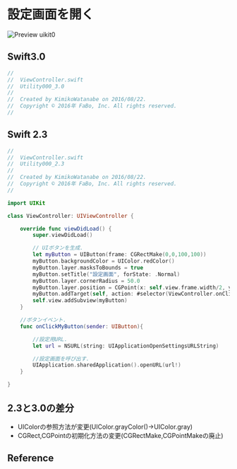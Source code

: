# 設定画面を開く

![Preview uikit0]()

## Swift3.0
```swift
//
//  ViewController.swift
//  Utility000_3.0
//
//  Created by KimikoWatanabe on 2016/08/22.
//  Copyright © 2016年 FaBo, Inc. All rights reserved.
//


```

## Swift 2.3
```swift
//
//  ViewController.swift
//  Utility000_2.3
//
//  Created by KimikoWatanabe on 2016/08/22.
//  Copyright © 2016年 FaBo, Inc. All rights reserved.
//

import UIKit

class ViewController: UIViewController {

    override func viewDidLoad() {
        super.viewDidLoad()

        // UIボタンを生成.
        let myButton = UIButton(frame: CGRectMake(0,0,100,100))
        myButton.backgroundColor = UIColor.redColor()
        myButton.layer.masksToBounds = true
        myButton.setTitle("設定画面", forState: .Normal)
        myButton.layer.cornerRadius = 50.0
        myButton.layer.position = CGPoint(x: self.view.frame.width/2, y: self.view.frame.height/2)
        myButton.addTarget(self, action: #selector(ViewController.onClickMyButton(_:)), forControlEvents: .TouchUpInside)
        self.view.addSubview(myButton)
    }

    //ボタンイベント.
    func onClickMyButton(sender: UIButton){

        //設定用URL.
        let url = NSURL(string: UIApplicationOpenSettingsURLString)

        //設定画面を呼び出す.
        UIApplication.sharedApplication().openURL(url!)
    }

}

```

## 2.3と3.0の差分
* UIColorの参照方法が変更(UIColor.grayColor()->UIColor.gray)
* CGRect,CGPointの初期化方法の変更(CGRectMake,CGPointMakeの廃止)

## Reference
